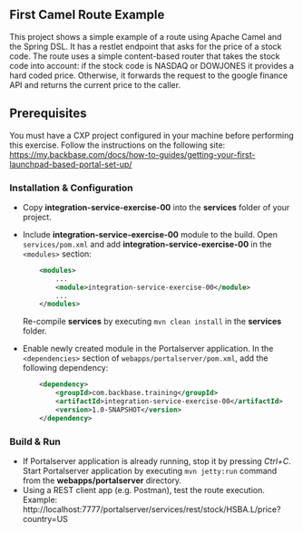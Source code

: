 ## First Camel Route Example
This project shows a simple example of a route using Apache Camel and the Spring DSL. It has a restlet endpoint that asks for the price of a stock code. The route uses a simple content-based router that takes the stock code into account: if the stock code is NASDAQ or  DOWJONES it provides a hard coded price. Otherwise, it forwards the request to the google finance API and returns the current price to the caller. 

## Prerequisites
You must have a CXP project configured in your machine before performing this exercise. Follow the instructions on the following site: https://my.backbase.com/docs/how-to-guides/getting-your-first-launchpad-based-portal-set-up/

### Installation & Configuration

- Copy **integration-service-exercise-00** into the **services** folder of your project.

- Include **integration-service-exercise-00** module to the build.  Open `services/pom.xml` and add **integration-service-exercise-00** in the `<modules>` section: 
	```xml
	    <modules>
	        ...	    
	        <module>integration-service-exercise-00</module>
	        ...
	    </modules>
	```	
	Re-compile **services** by executing `mvn clean install` in the **services** folder.
	
- Enable newly created module in the Portalserver application. In the `<dependencies>` section of `webapps/portalserver/pom.xml`, add the following dependency:

	```xml
	    <dependency>
	        <groupId>com.backbase.training</groupId>
	        <artifactId>integration-service-exercise-00</artifactId>
	        <version>1.0-SNAPSHOT</version>
	    </dependency>
	```

### Build & Run

- If Portalserver application is already running, stop it by pressing *Ctrl+C*. Start Portalserver application by executing `mvn jetty:run` command from the **webapps/portalserver** directory.
- Using a REST client app (e.g. Postman), test the route execution. Example: http://localhost:7777/portalserver/services/rest/stock/HSBA.L/price?country=US
